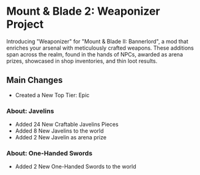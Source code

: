 # Mount & Blade 2: Weaponizer Project 
Introducing "Weaponizer" for "Mount & Blade II: Bannerlord", a mod that enriches your arsenal with meticulously crafted weapons. 
These additions span across the realm, found in the hands of NPCs, awarded as arena prizes, showcased in shop inventories, and thin loot results. 

## Main Changes ##
- Created a New Top Tier: Epic

### About: Javelins ###
- Added 24 New Craftable Javelins Pieces
- Added 8 New Javelins to the world
- Added 2 New Javelin as arena prize

### About: One-Handed Swords ###
- Added 2 New One-Handed Swords to the world